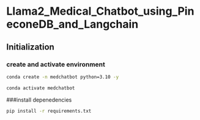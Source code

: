 # Llama2_Medical_Chatbot_using_PineconeDB_and_Langchain

## Initialization

### create and activate environment
``` bash 
conda create -n medchatbot python=3.10 -y 
```

``` bash 
conda activate medchatbot 
```

###install depenedencies
``` bash 
pip install -r requirements.txt
```
